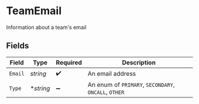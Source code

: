 # TeamEmail

Information about a team's email


## Fields

| Field                                                | Type                                                 | Required                                             | Description                                          |
| ---------------------------------------------------- | ---------------------------------------------------- | ---------------------------------------------------- | ---------------------------------------------------- |
| `Email`                                              | *string*                                             | :heavy_check_mark:                                   | An email address                                     |
| `Type`                                               | **string*                                            | :heavy_minus_sign:                                   | An enum of `PRIMARY`, `SECONDARY`, `ONCALL`, `OTHER` |